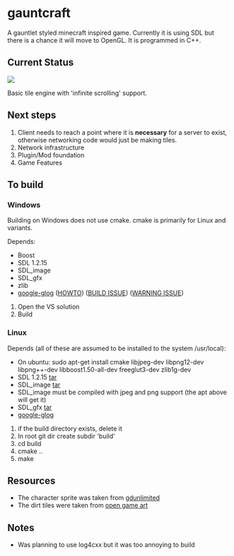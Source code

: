 <h1>gauntcraft</h1>

A gauntlet styled minecraft inspired game. Currently it is using SDL but there is a 
chance it will move to OpenGL. It is programmed in C++.

<h2>Current Status</h2>
<img src="http://roaet.com/images/gauntcraft_001.png"/>

Basic tile engine with 'infinite scrolling' support.
<h2>Next steps</h2>
<ol>
  <li>Client needs to reach a point where it is <b>necessary</b> for a server to exist, 
  otherwise networking code would just be making tiles.</li>
  <li>Network infrastructure</li>
  <li>Plugin/Mod foundation</li>
  <li>Game Features</li>
</ol>
<h2>To build</h2>

<h3>Windows</h3>
Building on Windows does not use cmake. cmake is primarily for Linux and variants.

Depends:
<ul>
  <li>Boost</li>
  <li>SDL 1.2.15</li>
  <li>SDL_image</li>
  <li>SDL_gfx</li>
  <li>zlib</li>
  <li><a href="http://code.google.com/p/google-glog/">google-glog</a>
  (<a href="http://google-glog.googlecode.com/svn/trunk/doc/glog.html">HOWTO</a>) 
  (<a href="http://code.google.com/p/google-glog/issues/detail?id=117">BUILD ISSUE</a>)
  (<a href="http://code.google.com/p/google-glog/issues/detail?id=94">WARNING ISSUE</a>)
  </li>
</ul>

<ol>
  <li>Open the VS solution</li>
  <li>Build</li>
</ol>

<h3>Linux</h3>

Depends (all of these are assumed to be installed to the system /usr/local):
<ul>
  <li>On ubuntu: sudo apt-get install cmake libjpeg-dev libpng12-dev libpng++-dev 
  libboost1.50-all-dev freeglut3-dev zlib1g-dev </li>
  <li>SDL 1.2.15 <a href="http://www.libsdl.org/release/SDL-1.2.15.tar.gz">tar</a></li>
  <li>SDL_image 
  <a href="http://www.libsdl.org/projects/SDL_image/release/SDL_image-1.2.12.tar.gz">tar</a>
  </li>
  <li>SDL_image must be compiled with jpeg and png support (the apt above will get it)</li>
  <li>SDL_gfx 
  <a href="http://www.ferzkopp.net/Software/SDL_gfx-2.0/SDL_gfx-2.0.24.tar.gz">tar</a></li>
  <li><a href="http://code.google.com/p/google-glog/">google-glog</a></li>
</ul>

<ol>
  <li>if the build directory exists, delete it</li>
  <li>In root git dir create subdir 'build'</li>
  <li>cd build</li>
  <li>cmake ..</li>
  <li>make</li>
</ol>

<h2>Resources</h2>
<ul>
  <li>The character sprite was taken from 
  <a href="http://www.gdunlimited.net/forums/gallery/image/879-actor01/">gdunlimited</a>
  </li>
  <li>The dirt tiles were taken from 
  <a href="http://lpc.opengameart.org/static/lpc-style-guide/styleguide.html">open game art</a>
  </li>
</ul>

<h2>Notes</h2>
<ul>
  <li>Was planning to use log4cxx but it was too annoying to build</li>
</ul>

